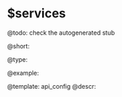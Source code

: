 $services
=============

@todo:
	check the autogenerated stub


@short:
	

@type:

@example:

@template:	api_config
@descr:


